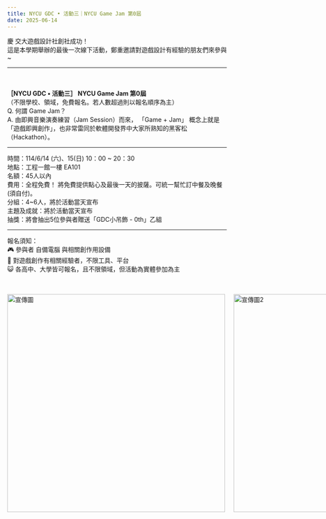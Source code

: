 ```yaml
---
title: NYCU GDC • 活動三｜NYCU Game Jam 第0屆
date: 2025-06-14
---
```

慶 交大遊戲設計社創社成功！  
這是本學期舉辦的最後一次線下活動，鄭重邀請對遊戲設計有經驗的朋友們來參與~

---
<br><br>
**［NYCU GDC • 活動三］ NYCU Game Jam 第0屆**  
（不限學校、領域，免費報名。若人數超過則以報名順序為主）  
Q. 何謂 Game Jam？  
A. 由即興音樂演奏練習（Jam Session）而來， 「Game + Jam」 概念上就是「遊戲即興創作」，也非常雷同於軟體開發界中大家所熟知的黑客松（Hackathon）。  

---
時間：114/6/14 (六)、15(日)  10：00 ~ 20：30  
地點：工程一館一樓 EA101  
名額：45人以內  
費用：全程免費！ 將免費提供點心及最後一天的披薩。可統一幫忙訂中餐及晚餐(須自付)。  
分組：4~6人，將於活動當天宣布  
主題及成就：將於活動當天宣布  
抽獎：將會抽出5位參與者贈送「GDC小吊飾 - 0th」乙組  

---
報名須知：  
🎮 參與者 自備電腦 與相關創作用設備  
👾 對遊戲創作有相關經驗者，不限工具、平台  
😺 各高中、大學皆可報名，且不限領域，但活動為實體參加為主  
<br><br>
<div style="display: flex; gap: 20px;">
  <img src="/resource/game_jam.png" alt="宣傳圖" width="500">
  <img src="/resource/game_jam_rule.png" alt="宣傳圖2" width="500">
</div>